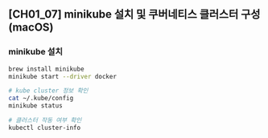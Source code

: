 ## [CH01_07] minikube 설치 및 쿠버네티스 클러스터 구성 (macOS)

### minikube 설치
```bash
brew install minikube
minikube start --driver docker

# kube cluster 정보 확인
cat ~/.kube/config
minikube status

# 클러스터 작동 여부 확인
kubectl cluster-info
```
